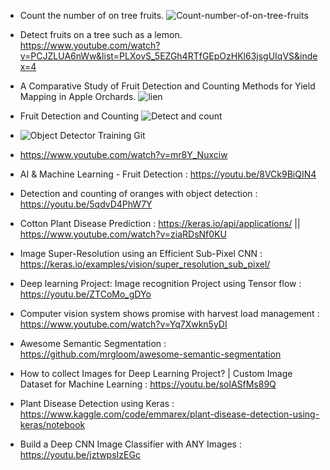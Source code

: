 - Count the number of on tree fruits.
    ![Count-number-of-on-tree-fruits](https://github.com/Ankuvaidya/Count-number-of-on-tree-fruits--Python)
    
- Detect fruits on a tree such as a lemon.
    https://www.youtube.com/watch?v=PCJZLUA6nWw&list=PLXovS_5EZGh4RTfGEpOzHKl63jsgUIqVS&index=4
    
- A Comparative Study of Fruit Detection and Counting Methods for Yield Mapping in Apple Orchards.
   ![lien](https://www.youtube.com/watch?v=5pQGspo3DRw)
    
- Fruit Detection and Counting
    ![Detect and count](https://github.com/HaochenQ/Fruit-Recognition-and-Counting)

- ![Object Detector Training Git](https://github.com/jaspereb/Retinanet-Tutorial)

- https://www.youtube.com/watch?v=mr8Y_Nuxciw
 
- AI & Machine Learning - Fruit Detection : https://youtu.be/8VCk9BiQIN4
  
- Detection and counting of oranges with object detection : https://youtu.be/5qdvD4PhW7Y
 
- Cotton Plant Disease Prediction : https://keras.io/api/applications/    ||   https://www.youtube.com/watch?v=ziaRDsNf0KU                                  
                                    
- Image Super-Resolution using an Efficient Sub-Pixel CNN :  https://keras.io/examples/vision/super_resolution_sub_pixel/

- Deep learning Project: Image recognition Project using Tensor flow : https://youtu.be/ZTCoMo_gDYo

- Computer vision system shows promise with harvest load management : https://www.youtube.com/watch?v=Yq7Xwkn5yDI
   
- Awesome Semantic Segmentation : https://github.com/mrgloom/awesome-semantic-segmentation

- How to collect Images for Deep Learning Project? | Custom Image Dataset for Machine Learning : https://youtu.be/solASfMs89Q

- Plant Disease Detection using Keras : https://www.kaggle.com/code/emmarex/plant-disease-detection-using-keras/notebook

- Build a Deep CNN Image Classifier with ANY Images : https://youtu.be/jztwpsIzEGc
